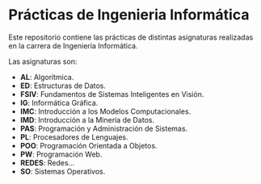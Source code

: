 #  Prácticas de Ingenieria Informática
Este repositorio contiene las prácticas de distintas asignaturas realizadas en la carrera de Ingeniería Informática.

Las asignaturas son:
* **AL**: Algorítmica.
* **ED**: Estructuras de Datos.
* **FSIV**: Fundamentos de Sistemas Inteligentes en Visión.
* **IG**: Informática Gráfica.
* **IMC**: Introducción a los Modelos Computacionales.
* **IMD**: Introducción a la Minería de Datos.
* **PAS**: Programación y Administración de Sistemas.
* **PL**: Procesadores de Lenguajes.
* **POO**: Programación Orientada a Objetos.
* **PW**: Programación Web.
* **REDES**: Redes...
* **SO**: Sistemas Operativos.
